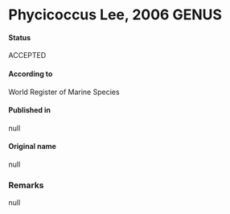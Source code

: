 Phycicoccus Lee, 2006 GENUS
=======

#### Status
ACCEPTED

#### According to
World Register of Marine Species

#### Published in
null

#### Original name
null

### Remarks
null